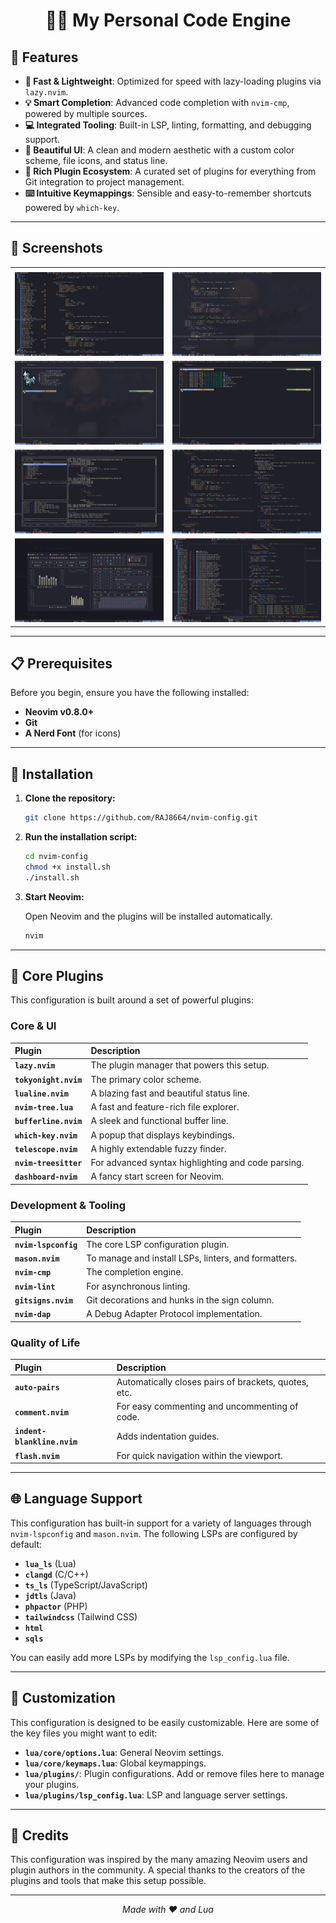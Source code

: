 <div align="center">

# 👨‍💻 My Personal Code Engine

</div>

## 🌟 Features

- **🚀 Fast & Lightweight**: Optimized for speed with lazy-loading plugins via `lazy.nvim`.
- **💡 Smart Completion**: Advanced code completion with `nvim-cmp`, powered by multiple sources.
- **💻 Integrated Tooling**: Built-in LSP, linting, formatting, and debugging support.
- **🎨 Beautiful UI**: A clean and modern aesthetic with a custom color scheme, file icons, and status line.
- **🧩 Rich Plugin Ecosystem**: A curated set of plugins for everything from Git integration to project management.
- **⌨️ Intuitive Keymappings**: Sensible and easy-to-remember shortcuts powered by `which-key`.

---

## 📸 Screenshots

|                                                       |                                                       |
| :---------------------------------------------------: | :---------------------------------------------------: |
|                                                       |                                                       |
| ![img](pictures/Screenshot_14-Jul_14-20-24_26034.png) | ![img](pictures/Screenshot_14-Jul_14-20-46_30010.png) |
| ![img](pictures/Screenshot_14-Jul_14-21-01_2361.png)  | ![img](pictures/Screenshot_14-Jul_14-21-33_28692.png) |
| ![img](pictures/Screenshot_14-Jul_14-21-50_1862.png)  | ![img](pictures/Screenshot_14-Jul_14-23-27_3904.png)  |
|  ![img](pictures/Screenshot_14-Jul_14-33-34_299.png)  | ![img](pictures/Screenshot_14-Jul_15-06-27_23844.png) |

---

## 📋 Prerequisites

Before you begin, ensure you have the following installed:

- **Neovim v0.8.0+**
- **Git**
- **A Nerd Font** (for icons)

---

## 🚀 Installation

1.  **Clone the repository:**

    ```bash
    git clone https://github.com/RAJ8664/nvim-config.git
    ```

2.  **Run the installation script:**

    ```bash
    cd nvim-config
    chmod +x install.sh
    ./install.sh
    ```

3.  **Start Neovim:**

    Open Neovim and the plugins will be installed automatically.

    ```bash
    nvim
    ```

---

## 🧩 Core Plugins

This configuration is built around a set of powerful plugins:

### Core & UI

| Plugin                | Description                                        |
| :-------------------- | :------------------------------------------------- |
| **`lazy.nvim`**       | The plugin manager that powers this setup.         |
| **`tokyonight.nvim`** | The primary color scheme.                          |
| **`lualine.nvim`**    | A blazing fast and beautiful status line.          |
| **`nvim-tree.lua`**   | A fast and feature-rich file explorer.             |
| **`bufferline.nvim`** | A sleek and functional buffer line.                |
| **`which-key.nvim`**  | A popup that displays keybindings.                 |
| **`telescope.nvim`**  | A highly extendable fuzzy finder.                  |
| **`nvim-treesitter`** | For advanced syntax highlighting and code parsing. |
| **`dashboard-nvim`**  | A fancy start screen for Neovim.                   |

### Development & Tooling

| Plugin               | Description                                          |
| :------------------- | :--------------------------------------------------- |
| **`nvim-lspconfig`** | The core LSP configuration plugin.                   |
| **`mason.nvim`**     | To manage and install LSPs, linters, and formatters. |
| **`nvim-cmp`**       | The completion engine.                               |
| **`nvim-lint`**      | For asynchronous linting.                            |
| **`gitsigns.nvim`**  | Git decorations and hunks in the sign column.        |
| **`nvim-dap`**       | A Debug Adapter Protocol implementation.             |

### Quality of Life

| Plugin                      | Description                                          |
| :-------------------------- | :--------------------------------------------------- |
| **`auto-pairs`**            | Automatically closes pairs of brackets, quotes, etc. |
| **`comment.nvim`**          | For easy commenting and uncommenting of code.        |
| **`indent-blankline.nvim`** | Adds indentation guides.                             |
| **`flash.nvim`**            | For quick navigation within the viewport.            |

---

## 🌐 Language Support

This configuration has built-in support for a variety of languages through `nvim-lspconfig` and `mason.nvim`. The following LSPs are configured by default:

- **`lua_ls`** (Lua)
- **`clangd`** (C/C++)
- **`ts_ls`** (TypeScript/JavaScript)
- **`jdtls`** (Java)
- **`phpactor`** (PHP)
- **`tailwindcss`** (Tailwind CSS)
- **`html`**
- **`sqls`**

You can easily add more LSPs by modifying the `lsp_config.lua` file.

---

## 🎨 Customization

This configuration is designed to be easily customizable. Here are some of the key files you might want to edit:

- **`lua/core/options.lua`**: General Neovim settings.
- **`lua/core/keymaps.lua`**: Global keymappings.
- **`lua/plugins/`**: Plugin configurations. Add or remove files here to manage your plugins.
- **`lua/plugins/lsp_config.lua`**: LSP and language server settings.

---

## 🙏 Credits

This configuration was inspired by the many amazing Neovim users and plugin authors in the community. A special thanks to the creators of the plugins and tools that make this setup possible.

---

<div align="center">

_Made with ❤️ and Lua_

</div>
